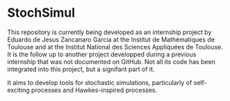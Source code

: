 # StochSimul

This repository is currently being developed as an internship project by Eduardo de Jesus Zancanaro Garcia at the Institut de Mathématiques de Toulouse and at the Institut National des Sciences Appliquées de Toulouse. It is the follow up to another project developped during a previous internship that was not documented on GitHub. Not all its code has been integrated into this project, but a signifant part of it.

It aims to develop tools for stochastic simulations, particularly of self-exciting processes and Hawkes-inspired processes.
